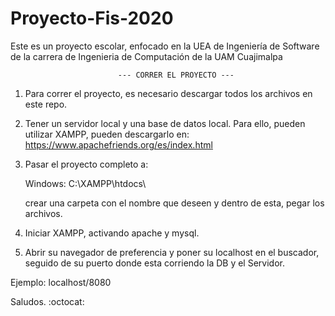 # Proyecto-Fis-2020
Este es un proyecto escolar, enfocado en la UEA de Ingeniería de Software de la carrera de Ingenieria de Computación de la UAM Cuajimalpa

                            --- CORRER EL PROYECTO ---

1. Para correr el proyecto, es necesario descargar todos los archivos en este repo.
2. Tener un servidor local y una base de datos local. Para ello, pueden utilizar XAMPP, pueden descargarlo en: https://www.apachefriends.org/es/index.html

3. Pasar el proyecto completo a:
    
    Windows: C:\XAMPP\htdocs\
    
    crear una carpeta con el nombre que deseen y dentro de esta, pegar los archivos.

4. Iniciar XAMPP, activando apache y mysql.

5. Abrir su navegador de preferencia y poner su localhost en el buscador, seguido de su puerto donde esta corriendo la DB y el Servidor.

Ejemplo:
  localhost/8080
  

Saludos. :octocat:
